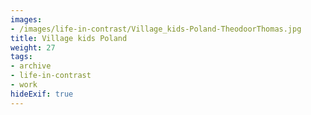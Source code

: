 ```yaml
---
images:
- /images/life-in-contrast/Village_kids-Poland-TheodoorThomas.jpg
title: Village kids Poland
weight: 27
tags:
- archive
- life-in-contrast
- work
hideExif: true
---
```

